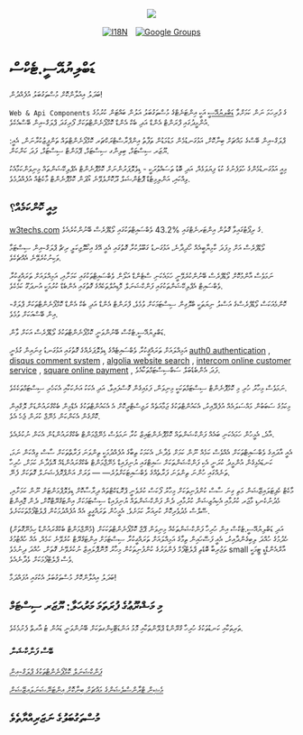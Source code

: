 <p align="center"><a href="https://wac.tax"><img src="https://cdn.jsdelivr.net/gh/wactax/img/logo.svg"/></a></p><p align="center"><a href="https://github.com/wactax/wac.tax/blob/main/doc/README.md#readme"><img alt="I18N" src="https://cdn.jsdelivr.net/gh/wactax/img/t.svg"/></a>　<a href="https://groups.google.com/u/2/g/wactax"><img alt="Google Groups" src="https://cdn.jsdelivr.net/gh/wactax/img/g-groups.svg"/></a></p>

# ޑަބްލިޔުއޭސީ.ޓެކްސް

ބަދަލު އިއުލާންކޮށް މުސްތަގުބަލު އުފެއްދުން!

`Web & Api Components` ގެ ފުރިހަމަ ނަން ކަމަށްވާ [ޑަބްލިޔުއޭސީ](https://wac.tax) އަކީ އިންޓަނެޓްގެ މުސްތަގުބަލު އަލުން ބައްޓަން ކުރުމުގެ އުންމީދުގައި ފްރަންޓް އެންޑް އަދި ބެކް އެންޑް ކޮމްޕޯނެންޓްތަކަށް ފޯރިގަދަ ޕްލަގް-އިން ބޭސްއެކެވެ.

ޕްލަގް-އިން ބޭސްގެ މައްޗަށް ބިނާކޮށް، އަޅުގަނޑުމެން މަޑުމަޑުން ތަފާތު އިންފްރާސްޓްރަކްޗަރ ކޮމްޕޯނެންޓްތައް ތަންފީޒުކުރާނަން، އެއީ: ޔޫޒަރ ސިސްޓަމް، ބިލިންގ ސިސްޓަމް، ޕޭމަންޓް ސިސްޓަމް، ފަދަ ކަންކަން.

މިއީ އަޅުގަނޑުމެންގެ ހުވަފެނުގެ ކުޑަ ފިޔަވަޅެއް، އަދި ބޮޑު ތަސައްވުރަކީ - ޑިވެލޮޕަރުންނަށް ކޮމްޕޮނެންޓް އެޕްލިކޭޝަންތައް މިނިވަންކަމާއެކު ވިއްކައި، އަންލިމިޓެޑް ޕޮޓެންޝަލް ދޫކޮށްލެވޭނެ އޯޕަން ކޮމްޕޮނެންޓް މާކެޓެއް އުފެއްދުމެވެ.

## މިއީ ކޮންކަމެއް؟

[w3techs.com](https://w3techs.com/technologies/details/cm-wordpress) ގެ ރިޕޯޓުގައިވާ ގޮތުން އިންޓަރނެޓްގައި %43.2 ވެބްސައިޓްތަކުގައި ވޯޑްޕްރެސް ބޭނުންކުރެއެވެ.

ވޯޑްޕްރެސް އަށް މިފަދަ ކާމިޔާބީއެއް ހޯދިދާނެ، އަޅުގަނޑު ގަބޫލުކުރާ ގޮތުގައި އެއީ އޭގެ އިކޯލޮޖިކަލީ ރިޗް ޕްލަގް-އިން ސިސްޓަމާ ވަކިނުކުރެވޭނެ އެއްޗެކެވެ.

ނަމަވެސް އާންމުކޮށް ވޯޑްޕްރެސް ބޭނުންކުރެވޭނީ ހަމައެކަނި ސްޓެންޑް އަލޯން ވެބްސައިޓްތަކުގައި ކަމަށާއި، އަމިއްލައަށް ތަރައްގީކުރާ ވެބްސައިޓް އެޕްލިކޭޝަންތަކުގައި ފަންކްޝަނަލް މޮޑިއުލްތަކެއްގެ ގޮތުގައި އެންބެޑް ކުރުމަކީ އުނދަގޫ ކަމެކެވެ.

ކޮންމެއަކަސް ވޯޑްޕްރެސްގެ އަސްލު ނިޔަތަކީ ބްލޮގިން ސިސްޓަމަކަށް ވުމެވެ، ފްރަންޓް އެންޑް އަދި ބެކް އެންޑް ކޮމްޕޯނެންޓްތަކަށް ޕްލަގް-އިން ބޭސްއަކަށް ވުމެވެ.

ޑަބްލިޔުއޭސީ.ޓެކްސް ބޭނުންވަނީ ކޮމްޕޯނެންޓްތަކުގެ ވޯޑްޕްރެސް އަކަށް ވާން.

އަމިއްލައަށް ތަރައްޤީކުރާ ވެބްސައިޓެއްގެ ޑިވެލޮޕަރެއްގެ ގޮތުގައި އަޅުގަނޑު ގިނައިން ގުޅެނީ [auth0 authentication](https://auth0.com) , [disqus comment system](https://disqus.com) , [algolia website search](https://www.algolia.com) , [intercom online customer service](https://www.intercom.com) , [square online payment](https://developer.squareup.com/docs/web-payments/overview) , ފަދަ އެންބެޑެބަލް ސަބްސިސްޓަމްތަކާއެވެ.

ނަމަވެސް މިހާރު ހުރި މި ކޮމްޕޮނެންޓް ސިސްޓަމްތަކަކީ މިނިވަން، ފަޅައިގެން ގޮސްފައިވާ، އަދި އެކަކު އަނެކަކާއި އެކަހެރި ސިސްޓަމްތަކެކެވެ.

މިކަމުގެ ސަބަބުން މައްސަލައެއް އުފެދޭއިރު، އެކައުންޓްތަކުގެ ޖަމާއަތެއް ރަޖިސްޓްރީކޮށް އެ އެކައުންޓްތަކުގެ އެޑްމިން ބެކްގްރައުންޑަށް ލޮގްއިން ކޮށްގެން އެކަންކަން މެނޭޖް ކުރަން ޖެހެ އެވެ.

އާދެ، އެމީހުން ހަމައެކަނި ބައެއް ފަންކްޝަންތައް ކޮމްޕޮނެންޓައިޒް ކުރާ ނަމަވެސް މެނޭޖްމަންޓް ބެކްގްރައުންޑުން އެކަން ނުކުރެއެވެ.

އެއީ އާދައިގެ ވެބްސައިޓްތަކަށް އެއްވެސް ކަމެއް ނޫން ކަމަށް ވެދާނެ، އެކަމަކު ތިބާގެ އުފެއްދުމަކީ ތިންވަނަ ފަރާތްތަކަށް ސާސް ވިއްކަން ނަމަ، ކަނޑައެޅިގެން އުންމީދު ކުރަނީ އެކި ފަންކްޝަންތަކަށް ސައިޓްގައި ޔުނިފައިޑް މެނޭޖްމަންޓް ބެކްގްރައުންޑެއް އޮވެދާނެ ކަމަށް، ހުރިހާ ތަނެއްގައި ހުންނަ ތިންވަނަ ފަރާތެއްގެ ވެބްސައިޓަކަށްވުރެ— — ވަރަށް އަންޕްރޮފެޝަނަލް ގޮތަކަށް ފެނޭ.

މާކެޓް ކެޕިޓަލައިޒޭޝަން މަތި ގިނަ ސާސް ކުންފުނިތަކަށް މިހާރު ފޯކަސް ކުރެވެނީ ޕްރޮޑަކްޓްތައް ދިރާސާކޮށް ޑިވެލޮޕްމަންޓަށް ނޫން ކަމަށާއި، މެދުނުކެނޑި މާޖަރ ކުރުމާއި އެކިއުޒިޝަން ކުރުމާއި، ދެން ފަންކްޝަންތައް ޔުނިފައިޑް ސިސްޓަމަކަށް އިންޓަގްރޭޓްކޮށް، ދެން ޖޮއިންޓް ސޭލްސް މެދުވެރިކޮށް ކުރިއަރާ ކަމަށެވެ. އެމީހުން ތަރައްގީވީ އެއް އުފެއްދުމަކުން ޕްލެޓްފޯމްތަކަކަށެވެ.

އަދި ޑަބްލިޔުއޭސީ.ޓެކްސް އިން ހުރިހާ ފަންކްޝަންތަކެއް މިނިވަން ޕޭޖް ކޮމްޕޯނެންޓްތަކަކަށް (މެނޭޖްމަންޓް ބެކްގްރައުންޑް ހިމެނޭގޮތަށް) ހެދުމުގެ ހުއްދަ ލިބިގެންދާއިރު، އެއީ ފަސޭހައިން ތިމާގެ އަމިއްލައަށް ތަރައްގީކުރާ ސިސްޓަމަށް އިންޓަގްރޭޓް ކުރެވޭނެ ކަމެއް، އެއް ހުއްޓުމުގެ ތަޖުރިބާ ބޮޑެތި ޕްލެޓްފޯމް ފެންވަރުގެ ކުންފުނިތަކުން މިހާރު މޮނޮޕޮލައިޒް ނުކުރެވޭނެ ގޮތަށް، ހުއްދަ ދިނުމެވެ small އާރްއެންޑްޑީ ޓީމަކީ ވެސް ޕްލެޓްފޯމަކަށް ވެދާނެއެވެ.

ބަދަލު އިއުލާންކޮށް މުސްތަގުބަލު އެކުގައި އުފައްދަމާ!

## މި މަޝްރޫޢުގެ ފުރަތަމަ މަރުޙަލާ: ޔޫޒަރ ސިސްޓަމް

ތަރިތަކާއި ކަނޑުތަކުގެ ހުރިހާ ގްރޭންޑް ޕްލޭންތަކާއި މޮޅު އަންޑަޓޭކިންގތަކަށް ބޭނުންވަނީ ޑައުން ޓު އާރތް ފެށުމެކެވެ.

### ބޭސް ފަންކްޝަން

[ފަންކްޝަނަލް ކޮމްޕޯނެންޓްތަކުގެ ޕްލަގް-އިން](./pkg.md)

[މެޝިން ޓްރާންސްލެޝަންގެ މައްޗަށް ބިނާކޮށް އިންޓަނޭޝަނަލައިޒޭޝަން](./i18n.md)

## މުސްތަގުބަލުގެ ނަޒަރިއްޔާތެވެ
